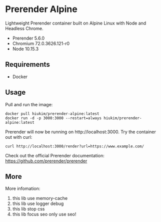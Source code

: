 # Prerender Alpine

Lightweight Prerender container built on Alpine Linux with Node and Headless Chrome.

- Prerender 5.6.0
- Chromium 72.0.3626.121-r0
- Node 10.15.3

## Requirements

- Docker

## Usage

Pull and run the image:

```
docker pull hiukim/prerender-alpine:latest
docker run -d -p 3000:3000 --restart=always hiukim/prerender-alpine:latest
```
Prerender will now be running on http://localhost:3000. Try the container out with curl:

```
curl http://localhost:3000/render?url=https://www.example.com/
```

Check out the official Prerender documentation: https://github.com/prerender/prerender

## More

More infomation:
  1. this lib use memory-cache 
  2. this lib use logger debug
  3. this lib stop css 
  4. this lib focus seo only use seo!
